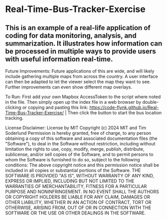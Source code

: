 # Real-Time-Bus-Tracker-Exercise
## This is an example of a real-life application of coding for data monitoring, analysis, and summarization. It illustrates how information can be processed in multiple ways to provide users with useful information real-time. 

Future Improvements: Future applications of this are wide, and will likely include gathering multiple maps from across the country.  A user interface can then be adapted to let the viewer select the map they want to see.  Further improvements can even show different map overlays.

To Run: First add your own Mapbox AccessToken to the script where noted in the file.  Then simply open up the index file in a web browser by double-clicking or copying and pasting this link: https://code-flynk.github.io/Real-Time-Bus-Tracker-Exercise/      |    Then click the button to start the bus location tracking. 

License Disclaimer: License by MIT Copyright (c) 2024 MIT and Tim Soderlund Permission is hereby granted, free of charge, to any person obtaining a copy of this software and associated documentation files (the "Software"), to deal in the Software without restriction, including without limitation the rights to use, copy, modify, merge, publish, distribute, sublicense, and/or sell copies of the Software, and to permit persons to whom the Software is furnished to do so, subject to the following conditions: The above copyright notice and this permission notice shall be included in all copies or substantial portions of the Software. THE SOFTWARE IS PROVIDED "AS IS", WITHOUT WARRANTY OF ANY KIND, EXPRESS OR IMPLIED, INCLUDING BUT NOT LIMITED TO THE WARRANTIES OF MERCHANTABILITY, FITNESS FOR A PARTICULAR PURPOSE AND NONINFRINGEMENT. IN NO EVENT SHALL THE AUTHORS OR COPYRIGHT HOLDERS BE LIABLE FOR ANY CLAIM, DAMAGES OR OTHER LIABILITY, WHETHER IN AN ACTION OF CONTRACT, TORT OR OTHERWISE, ARISING FROM, OUT OF OR IN CONNECTION WITH THE SOFTWARE OR THE USE OR OTHER DEALINGS IN THE SOFTWARE.
